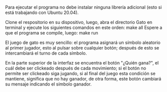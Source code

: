  Para ejecutar el programa no debe instalar ninguna librería adicional (esto si está trabajando con Ubuntu 20.04).

Clone el respositorio en su dispositivo, luego, abra el directorio Gato en terminal y ejecute los siguientes comandos en este orden:
make all
Espere a que el programa se compile, luego:
make run

El juego de gato es muy sencillo: el programa asignará un símbolo aleatorio al primer jugador, esto al pulsar sobre cualquier botón; después de esto se intercambiará el turno de cada símbolo.

 En la parte superior de la interfaz se encuentra el botón "¿Quién gana?", el cuál debe ser clickeado después de cada movimiento; si el botón no permite   ser clickeado siga jugando, si al final del juego esta condición se mantiene, significa que no hay ganador, de otra forma, este botón cambiará su mensaje  indicando el símbolo ganador.


